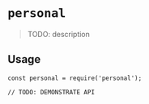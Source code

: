 # `personal`

> TODO: description

## Usage

```
const personal = require('personal');

// TODO: DEMONSTRATE API
```
